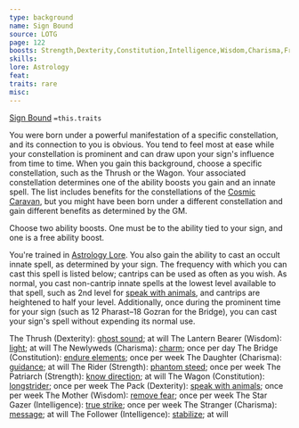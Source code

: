 ```yaml
---
type: background
name: Sign Bound 
source: LOTG
page: 122
boosts: Strength,Dexterity,Constitution,Intelligence,Wisdom,Charisma,Free
skills: 
lore: Astrology
feat: 
traits: rare
misc: 
---
```


[Sign Bound](###%20Sign%20Bound)
`=this.traits`


You were born under a powerful manifestation of a specific constellation, and its connection to you is obvious. You tend to feel most at ease while your constellation is prominent and can draw upon your sign's influence from time to time. When you gain this background, choose a specific constellation, such as the Thrush or the Wagon. Your associated constellation determines one of the ability boosts you gain and an innate spell. The list includes benefits for the constellations of the [Cosmic Caravan](Cosmic%20Caravan), but you might have been born under a different constellation and gain different benefits as determined by the GM.

Choose two ability boosts. One must be to the ability tied to your sign, and one is a free ability boost.

You're trained in [Astrology Lore](Astrology%20Lore). You also gain the ability to cast an occult innate spell, as determined by your sign. The frequency with which you can cast this spell is listed below; cantrips can be used as often as you wish. As normal, you cast non-cantrip innate spells at the lowest level available to that spell, such as 2nd level for [speak with animals](Speak%20with%20Animals.md), and cantrips are heightened to half your level. Additionally, once during the prominent time for your sign (such as 12 Pharast–18 Gozran for the Bridge), you can cast your sign's spell without expending its normal use.

The Thrush (Dexterity): [ghost sound](Ghost%20Sound.md); at will
The Lantern Bearer (Wisdom): [light](../Traits/Light.md); at will
The Newlyweds (Charisma): [charm](Charm.md); once per day
The Bridge (Constitution): [endure elements](Endure%20Elements.md); once per week
The Daughter (Charisma): [guidance](Guidance.md); at will
The Rider (Strength): [phantom steed](Phantom%20Steed.md); once per week
The Patriarch (Strength): [know direction](Know%20Direction.md); at will
The Wagon (Constitution): [longstrider](Longstrider.md); once per week
The Pack (Dexterity): [speak with animals](Speak%20with%20Animals.md); once per week
The Mother (Wisdom): [remove fear](Remove%20Fear.md); once per week
The Star Gazer (Intelligence): [true strike](True%20Strike.md); once per week
The Stranger (Charisma): [message](Message.md); at will
The Follower (Intelligence): [stabilize](Stabilize.md); at will


